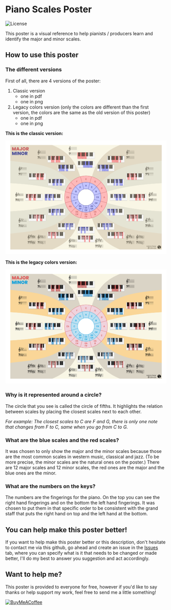 # Piano Scales Poster
![License](https://img.shields.io/static/v1?label=license&message=CC-BY-NC-ND-4.0&color=green)

This poster is a visual reference to help pianists / producers learn and identify the major and minor scales.

## How to use this poster
### The different versions
First of all, there are 4 versions of the poster:
1. Classic version
    - one in pdf
    - one in png
2. Legacy colors version (only the colors are different than the first version, the colors are the same as the old version of this poster)
    - one in pdf
    - one in png


**This is the classic version:**

![alt text](Piano-Scales.png)

**This is the legacy colors version:**

![alt text](Piano-Scales_legacy-colors.png)

### Why is it represented around a circle?
The circle that you see is called the circle of fifths. It highlights the relation between scales by placing the closest scales next to each other.

*For example: The closest scales to C are F and G, there is only one note that changes from F to C, same when you go from C to G.*

### What are the blue scales and the red scales?
It was chosen to only show the major and the minor scales because those are the most common scales in western music, classical and jazz. (To be more precise, the minor scales are the natural ones on the poster.)
There are 12 major scales and 12 minor scales, the red ones are the major and the blue ones are the minor.

### What are the numbers on the keys?
The numbers are the fingerings for the piano. On the top you can see the right hand fingerings and on the bottom the left hand fingerings. It was chosen to put them in that specific order to be consistent with the grand staff that puts the right hand on top and the left hand at the bottom.

## You can help make this poster better!
If you want to help make this poster better or this description, don't hesitate to contact me via this github, go ahead and create an issue in the [Issues](https://github.com/mercvre/piano-scales/issues) tab, where you can specify what is it that needs to be changed or made better, I'll do my best to answer you suggestion and act accordingly.

## Want to help me?
This poster is provided to everyone for free, however if you'd like to say thanks or help support my work, feel free to send me a little something!

[<img src="https://cdn.buymeacoffee.com/buttons/v2/default-yellow.png" alt="BuyMeACoffee" width="100">](https://www.buymeacoffee.com/oranga)